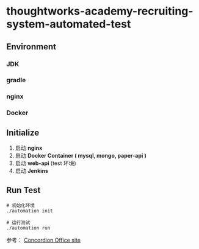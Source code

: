 # thoughtworks-academy-recruiting-system-automated-test

## Environment
###  JDK
###  gradle
###  nginx
###  Docker

## Initialize 
1. 启动 **nginx**
2. 启动 **Docker Container ( mysql, mongo, paper-api )**
3. 启动 **web-api** (test 环境)
4. 启动 **Jenkins**


## Run Test

```
# 初始化环境
./automation init

# 运行测试
./automation run
```


参考： [Concordion Office site](http://concordion.org/) 

